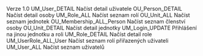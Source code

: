 Verze 1.0
UM_User_DETAIL Načíst detail uživatele
OU_Person_DETAIL Načíst detail osoby
UM_Role_ALL Načíst seznam rolí
OU_Unit_ALL Načíst seznam jednotek
OU_Membership_ALL_Person Načíst seznam členství osoby
OU_Unit_DETAIL Načíst detail jednotky
UM_Login_UPDATE Přihlášení na jinou jednotku a roli
UM_Role_DETAIL Načíst detail role
UM_UserRole_ALL_User Načíst seznam rolí přiřazených uživateli
UM_User_ALL Načíst seznam uživatelů
